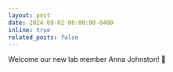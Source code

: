 ```yaml
---
layout: post
date: 2024-09-02 00:00:00-0400
inline: true
related_posts: false
---
```

Welcome our new lab member Anna Johnston! :clap:
